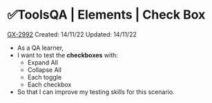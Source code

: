 # ✅ToolsQA | Elements | Check Box

[GX-2992](https://upexgalaxy3.atlassian.net/browse/GX-2992) Created: 14/11/22 Updated: 14/11/22

*   As a QA learner,
*   I want to test the **checkboxes** with:
    *   Expand All
    *   Collapse All
    *   Each toggle
    *   Each checkbox
*   So that I can improve my testing skills for this scenario.
